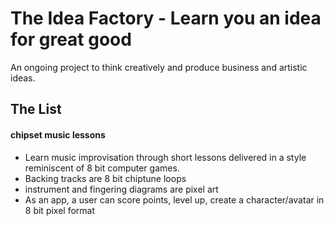 # The Idea Factory - Learn you an idea for great good
An ongoing project to think creatively and produce business and artistic ideas.

## The List

#### chipset music lessons
- Learn music improvisation through short lessons delivered in a style reminiscent of 8 bit computer games.
- Backing tracks are 8 bit chiptune loops
- instrument and fingering diagrams are pixel art
- As an app, a user can score points, level up, create a character/avatar in 8 bit pixel format
